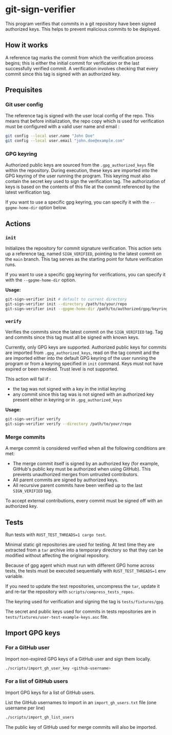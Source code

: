 # git-sign-verifier

This program verifies that commits in a git repository have been signed authorized keys. This helps to prevent malicious commits to be deployed.

## How it works

A reference tag marks the commit from which the verification process begins; this is either the initial commit for verification or the last successfully verified commit. A verification involves checking that every commit since this tag is signed with an authorized key.


## Prequisites

### Git user config

The reference tag is signed with the user local config of the repo. This means that before initialization, the repo copy which is used for verification must be configured with a valid user name and email :

```sh
git config --local user.name "John Doe"
git config --local user.email "john.doe@example.com"
```

### GPG keyring

Authorized public keys are sourced from the `.gpg_authorized_keys` file within the repository. During execution, these keys are imported into the GPG keyring of the user running the program. This keyring must also contain the secret key used to sign the verification tag. The authorization of keys is based on the contents of this file at the commit referenced by the latest verification tag.

If you want to use a specific gpg keyring, you can specify it with the `--gpgme-home-dir` option below.


## Actions

### `init`

Initializes the repository for commit signature verification. This action sets up a reference tag, named `SIGN_VERIFIED`, pointing to the latest commit on the `main` branch. This tag serves as the starting point for future verification runs.

If you want to use a specific gpg keyring for verifications, you can specify it with the `--gpgme-home-dir` option.

**Usage:**

```bash
git-sign-verifier init # default to current directory
git-sign-verifier init --directory /path/to/your/repo
git-sign-verifier init --gpgme-home-dir /path/to/authorized/gpg/keyring # default to ~/.gnupg
```

### `verify`

Verifies the commits since the latest commit on the `SIGN_VERIFIED` tag. Tag and commits since this tag must all be signed with known keys.

Currently, only GPG keys are supported. Authorized public keys for commits are imported from `.gpg_authorized_keys`, read on the tag commit and the are imported either into the default GPG keyring of the user running the program or from a keyring specified in `init` command. Keys must not have expired or been revoked. Trust level is not supported.

This action will fail if :
- the tag was not signed with a key in the initial keyring
- any commit since this tag was is not signed with an authorized key present either in keyring or in `.gpg_authorized_keys`



**Usage:**

```bash
git-sign-verifier verify
git-sign-verifier verify --directory /path/to/your/repo
```

### Merge commits

A merge commit is considered verified when all the following conditions are met:
- The merge commit itself is signed by an authorized key (for example, GitHub's public key must be authorized when using GitHub). This prevents unauthorized merges from untrusted contributors.
- All parent commits are signed by authorized keys.
- All recursive parent commits have been verified up to the last `SIGN_VERIFIED` tag.

To accept external contributions, every commit must be signed off with an authorized key.

## Tests

Run tests with `RUST_TEST_THREADS=1 cargo test`.

Minimal static git repositories are used for testing. At test time they are extracted from a `tar` archive into a temporary directory so that they can be modified without affecting the original repository.

Because of gpg agent which must run with different GPG home across tests, the tests must be executed sequentially with `RUST_TEST_THREADS=1` env variable.

If you need to update the test repositories, uncompress the `tar`, update it and re-tar the repository with `scripts/compress_tests_repos`.

The keyring used for verification and signing the tag is `tests/fixtures/gpg`.

The secret and public keys used for commits in tests repositories are in `tests/fixtures/user-test-example-keys.asc` file.

## Import GPG keys

### For a GitHub user

Import non-expired GPG keys of a GitHub user and sign them locally.

```bash
./scripts/import_gh_user_key <github-username>
```

###  For a list of GitHub users

Import GPG keys for a list of GitHub users.

List the GitHub usernames to import in an `import_gh_users.txt` file (one username per line)

```bash
./scripts/import_gh_list_users
```

The public key of GitHub used for merge commits will also be imported.
